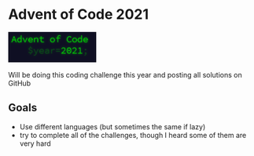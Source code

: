 # Advent of Code 2021

![](icon.png)

Will be doing this coding challenge this year and posting all solutions on GitHub

## Goals

- Use different languages (but sometimes the same if lazy)
- try to complete all of the challenges, though I heard some of them are very hard 
